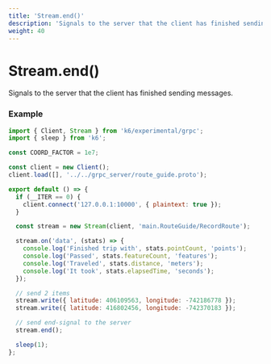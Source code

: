 ```yaml
---
title: 'Stream.end()'
description: 'Signals to the server that the client has finished sending.'
weight: 40
---
```


# Stream.end()

Signals to the server that the client has finished sending messages.

### Example

<div class="code-group" data-props='{"labels": ["Simple example"], "lineNumbers": [true]}'>

```javascript
import { Client, Stream } from 'k6/experimental/grpc';
import { sleep } from 'k6';

const COORD_FACTOR = 1e7;

const client = new Client();
client.load([], '../../grpc_server/route_guide.proto');

export default () => {
  if (__ITER == 0) {
    client.connect('127.0.0.1:10000', { plaintext: true });
  }

  const stream = new Stream(client, 'main.RouteGuide/RecordRoute');

  stream.on('data', (stats) => {
    console.log('Finished trip with', stats.pointCount, 'points');
    console.log('Passed', stats.featureCount, 'features');
    console.log('Traveled', stats.distance, 'meters');
    console.log('It took', stats.elapsedTime, 'seconds');
  });

  // send 2 items
  stream.write({ latitude: 406109563, longitude: -742186778 });
  stream.write({ latitude: 416802456, longitude: -742370183 });

  // send end-signal to the server
  stream.end();

  sleep(1);
};
```

</div>
